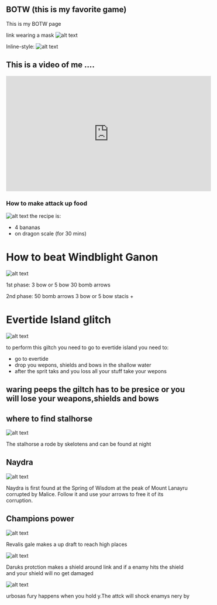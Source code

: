## BOTW (this is my favorite game)

This is my BOTW page

link wearing a mask 
![alt text](https://coolguy4ever.github.io/img/lyonel-mask.jpg)


Inline-style: 
![alt text](https://coolguy4ever.github.io/img/blood-moon.jpg)

## This is a video of me ....

<iframe width="560" height="315" src="https://www.youtube.com/embed/-F1PIjxPMuc" title="YouTube video player" frameborder="0" allow="accelerometer; autoplay; clipboard-write; encrypted-media; gyroscope; picture-in-picture" allowfullscreen></iframe>


### How to make attack up food
![alt text](https://coolguy4ever.github.io/img/mighty-banana.jpg)
the recipe is:
- 4 bananas
- on dragon scale (for 30 mins)


# How to beat Windblight Ganon

![alt text](https://coolguy4ever.github.io/img/windblight-ganan.jpg)

1st phase:
3 bow or 5 bow
30 bomb arrows

2nd phase:
50 bomb arrows
3 bow or 5 bow
stacis +

# Evertide Island glitch

![alt text](https://coolguy4ever.github.io/img/evertide-island.jpg)

to perform this giltch you need to go to evertide island you need to:

- go to evertide 
- drop you wepons, shields and bows in the shallow water
- after the sprit taks and you loss all your stuff take your wepons
## waring peeps the giltch has to be presice or you will lose your weapons,shields and bows


## where to find stalhorse

![alt text](https://coolguy4ever.github.io/img/skeloten-horse.jpg)

The stalhorse a rode by skelotens and can be found at night

## Naydra
![alt text](https://coolguy4ever.github.io/img/dragon.jpg)

Naydra is first found at the Spring of Wisdom at the peak of Mount Lanayru corrupted by Malice. Follow it and use your arrows to free it of its corruption. 
## Champions power


![alt text](https://coolguy4ever.github.io/img/revali.jpg)

Revalis gale makes a up draft to reach high places 

![alt text](https://coolguy4ever.github.io/img/daruk.jpg)


Daruks protction makes a shield around link and if a enamy hits the shield and your shield will no get damaged





![alt text](https://coolguy4ever.github.io/img/urbosa.jpg) 


urbosas fury happens when you hold y.The attck will shock enamys nery by

